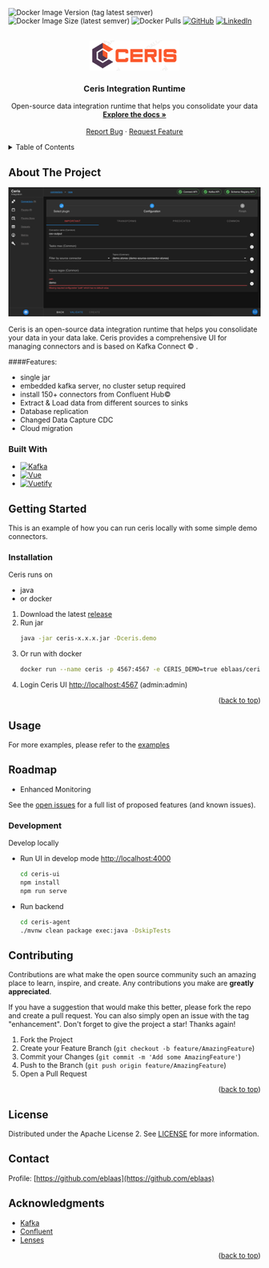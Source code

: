 <a name="readme-top"></a>

![Docker Image Version (tag latest semver)](https://img.shields.io/docker/v/eblaas/ceris/1.0.0?logo=docker&style=flat-square)
![Docker Image Size (latest semver)](https://img.shields.io/docker/image-size/eblaas/ceris/1.0.0?logo=docker&label=size&style=flat-square)
![Docker Pulls](https://img.shields.io/docker/pulls/eblaas/ceris?label=pulls&logo=docker&style=flat-square)
[![GitHub](https://img.shields.io/github/license/ceris/ceris?color=%23ce353d&logo=apache&style=flat-square)](https://github.com/eblaas/ceris/blob/main/LICENSE)
[![LinkedIn][linkedin-shield]][linkedin-url]



<!-- PROJECT LOGO -->
<br />
<div align="center">
  <a href="https://github.com/eblaas/ceris">
    <img src="docs/docs/img/ceris-alpha.png" alt="Logo" width="180" height=60>
  </a>

<h3 align="center">Ceris Integration Runtime</h3>

  <p align="center">
    Open-source data integration runtime that helps you consolidate your data
    <br />
    <a href="https://eblaas.github.io/ceris/"><strong>Explore the docs »</strong></a>
    <br />
    <br />
    <a href="https://github.com/eblaas/ceris/issues">Report Bug</a>
    ·
    <a href="https://github.com/eblaas/ceris/issues">Request Feature</a>
  </p>
</div>



<!-- TABLE OF CONTENTS -->
<details>
  <summary>Table of Contents</summary>
  <ol>
    <li>
      <a href="#about-the-project">About The Project</a>
      <ul>
        <li><a href="#built-with">Built With</a></li>
      </ul>
    </li>
    <li>
      <a href="#getting-started">Getting Started</a>
      <ul>
        <li><a href="#installation">Installation</a></li>
      </ul>
    </li>
    <li><a href="#usage">Usage</a></li>
    <li><a href="#roadmap">Roadmap</a></li>
    <li><a href="#development">Development</a></li>
    <li><a href="#contributing">Contributing</a></li>
    <li><a href="#license">License</a></li>
    <li><a href="#contact">Contact</a></li>
    <li><a href="#acknowledgments">Acknowledgments</a></li>
  </ol>
</details>



<!-- ABOUT THE PROJECT -->
## About The Project

[![Product Name Screen Shot][product-screenshot]]()

Ceris is an open-source data integration runtime that helps you consolidate your data in your data lake.
Ceris provides a comprehensive UI for managing connectors and is based on Kafka Connect &copy; .

####Features:
* single jar
* embedded kafka server, no cluster setup required
* install 150+ connectors from Confluent Hub&copy;
* Extract & Load data from different sources to sinks
* Database replication
* Changed Data Capture CDC
* Cloud migration


### Built With

* [![Kafka][Kafka]][Kafka-url]
* [![Vue][Vue.js]][Vue-url]
* [![Vuetify][Vuetify]][Vuetify-url]


<!-- GETTING STARTED -->
## Getting Started

This is an example of how you can run ceris locally with some simple demo connectors.

### Installation
Ceris runs on
* java
* or docker

1. Download the latest [release](https://github.com/eblaas/ceris/releases)
2. Run jar
   ```sh
   java -jar ceris-x.x.x.jar -Dceris.demo
   ```
3. Or run with docker
   ```sh
   docker run --name ceris -p 4567:4567 -e CERIS_DEMO=true eblaas/ceris
   ```
4. Login Ceris UI [http://localhost:4567](http://localhost:4567) (admin:admin)
 

<p align="right">(<a href="#readme-top">back to top</a>)</p>



<!-- USAGE EXAMPLES -->
## Usage

For more examples, please refer to the [examples](examples)


<!-- ROADMAP -->
## Roadmap

- Enhanced Monitoring


See the [open issues](https://github.com/eblaas/ceris/issues) for a full list of proposed features (and known issues).


### Development

Develop locally
* Run UI in develop mode [http://localhost:4000](http://localhost:4000)
  ```sh
  cd ceris-ui
  npm install
  npm run serve
  ```
* Run backend
  ```sh
  cd ceris-agent
  ./mvnw clean package exec:java -DskipTests
  ```

<!-- CONTRIBUTING -->
## Contributing


Contributions are what make the open source community such an amazing place to learn, inspire, and create. Any contributions you make are **greatly appreciated**.

If you have a suggestion that would make this better, please fork the repo and create a pull request. You can also simply open an issue with the tag "enhancement".
Don't forget to give the project a star! Thanks again!

1. Fork the Project
2. Create your Feature Branch (`git checkout -b feature/AmazingFeature`)
3. Commit your Changes (`git commit -m 'Add some AmazingFeature'`)
4. Push to the Branch (`git push origin feature/AmazingFeature`)
5. Open a Pull Request

<p align="right">(<a href="#readme-top">back to top</a>)</p>



## License

Distributed under the Apache License 2. See [LICENSE](LICENSE) for more information.


## Contact

Profile: [https://github.com/eblaas](https://github.com/eblaas)


<!-- ACKNOWLEDGMENTS -->
## Acknowledgments

* [Kafka](https://kafka.apache.org/)
* [Confluent](https://www.confluent.io/)
* [Lenses](https://lenses.io/)

<p align="right">(<a href="#readme-top">back to top</a>)</p>

[linkedin-shield]: https://img.shields.io/badge/-LinkedIn-black.svg?style=flat-square&logo=linkedin&colorB=555
[linkedin-url]: https://linkedin.com/in/ernst-blaas-678306238
[product-screenshot]: docs/docs/img/ceris-screen.png
[Kafka]: https://img.shields.io/badge/Kafka%20Connect-000000?style=flat-square&logo=apachekafka&logoColor=white
[kafka-url]: http://kafka.apache.org/documentation/#connect
[Vue.js]: https://img.shields.io/badge/Vue.js-000000?style=flat-square&logo=vuedotjs&logoColor=4FC08D
[Vue-url]: https://vuejs.org/
[Vuetify]: https://img.shields.io/badge/Vuetify-000000?style=flat-square&logo=vuetify&logoColor=4FC08D
[Vuetify-url]: https://vuetifyjs.com/
